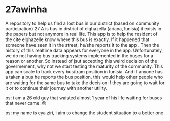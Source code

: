 # 27awinha

A repository to help us find a lost bus in our district (based on community participation)
27 A is bus in district of elghazella (ariana,Tunisia) it exists in the papers but not anymore in real life.
This app is to help the resident of the cite elghazelle know where this bus is exactly. If it happened that someone have seen it in the street, he/she reports it to the app . Then the history of this realtime data appears for everyone in the app.
Unfortunately, we do not having bus tracking systems implemented in the buses for a reason or another. So instead of jsut accepting this weird decision of the govermement, why not we start testing the maturity of the community.
This app can scale to track every bus/tram position in tunisia. And if anyone has a taken a bus he reports the bus position, this would help other people who are waiting for the same bus to take the decision if they are going to wait for it or to continue their journey with another utility.

ps: i am a 26 old guy that waisted almost 1 year of his life waiting for buses that never came. 😞

ps: my name is eya ziri, i aim to change the student situation to a better one
